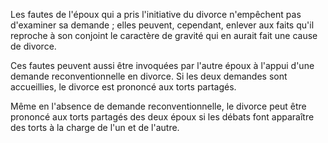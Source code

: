   
 Les fautes de l'époux qui a pris l'initiative du divorce n'empêchent pas d'examiner sa demande ; elles peuvent, cependant, enlever aux faits qu'il reproche à son conjoint le caractère de gravité qui en aurait fait une cause de divorce.  

  
 Ces fautes peuvent aussi être invoquées par l'autre époux à l'appui d'une demande reconventionnelle en divorce. Si les deux demandes sont accueillies, le divorce est prononcé aux torts partagés.  

  
 Même en l'absence de demande reconventionnelle, le divorce peut être prononcé aux torts partagés des deux époux si les débats font apparaître des torts à la charge de l'un et de l'autre.  
